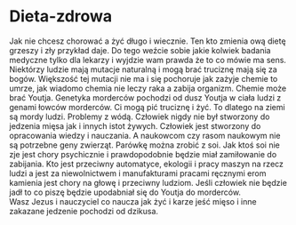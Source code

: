 # Dieta-zdrowa
Jak nie chcesz chorować a żyć długo i wiecznie. Ten kto zmienia ową dietę grzeszy i zły przykład daje. 
Do tego weźcie sobie jakie kolwiek badania medyczne tylko dla lekarzy i wyjdzie wam prawda że to co mówie ma sens. 
Niektórzy ludzie mają mutacje naturalną i mogą brać truciznę mają się za bogów. Większość tej mutacji nie ma i się pochoruje jak zażyje chemie to umrze, jak wiadomo chemia nie leczy raka a zabija organizm. Chemie może brać Youtja. 
Genetyka morderców pochodzi od dusz Youtja w ciała ludzi z genami łowców morderców. Ci mogą pić truciznę i żyć. To dlatego na ziemi są mordy ludzi. Problemy z wódą. Człowiek nigdy nie był stworzony do jedzenia mięsa jak i innych istot żywych. Człowiek jest stworzony do opracowania wiedzy i nauczania. 
A naukowcom czy rasom naukowym nie są potrzebne geny zwierząt. 
Parówkę można zrobić z soi. Jak ktoś soi nie zje jest chory psychicznie i prawdopodobnie będzie miał zamiłowanie do zabijania. 
Kto jest przeciwny automatyce, ekologii i pracy maszyn na rzecz ludzi a jest za niewolnictwem i manufakturami pracami ręcznymi erom kamienia jest chory na głowę i przeciwny ludziom.
Jeśli człowiek nie będzie jadł to co piszę będzie upodabniał się do Youtja do morderców.  
Wasz Jezus i nauczyciel co naucza jak żyć i karze jeść mięso i inne zakazane jedzenie pochodzi od dzikusa. 

